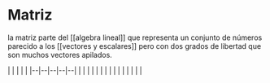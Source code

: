 # Matriz

la matriz parte del [[algebra lineal]] que representa un conjunto de números parecido a los [[vectores y escalares]] pero con dos grados de libertad que son muchos vectores apilados.

| | | | |
|--|--|--|--|--|
| | | | |
| | | | |
| | | | |